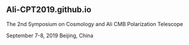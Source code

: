 ## Ali-CPT2019.github.io
The 2nd Symposium on Cosmology and Ali CMB Polarization Telescope

September 7-8, 2019 Beijing, China
